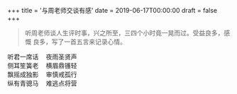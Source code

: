 +++
title = '与周老师交谈有感'
date = 2019-06-17T00:00:00
draft = false
+++

> 听周老师谈人生评时事，兴之所至，三四个小时竟一晃而过。受益良多，感慨
> 良多，写了一首五言来记录心情。

<div class="poem">
<pre>
听君一席话  夜雨圣贤声
侧耳笙簧老  横眉鼎镬轻
飘摇成独影  审慎戒孤行
纵有青骢马  难逃点将营
</pre>
</div>
